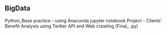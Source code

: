 ## BigData
Python_Base practice - using Anaconda jupyter notebook
Project - Clients' Benefit Analysis using Twitter API and Web crawling (Final_ .py)
